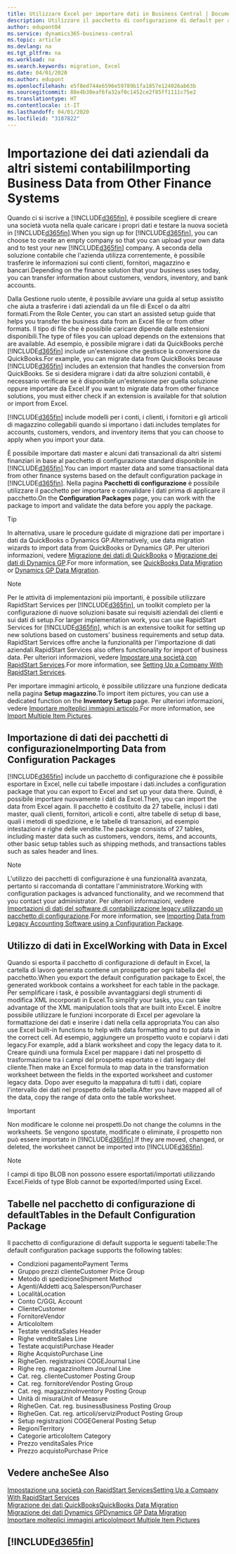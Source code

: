 ```yaml
---
title: Utilizzare Excel per importare dati in Business Central | Documenti Microsoft
description: Utilizzare il pacchetto di configurazione di default per aggiungere i dati del cliente in Excel e importare nuovamente i dati in Business Central.
author: edupont04
ms.service: dynamics365-business-central
ms.topic: article
ms.devlang: na
ms.tgt_pltfrm: na
ms.workload: na
ms.search.keywords: migration, Excel
ms.date: 04/01/2020
ms.author: edupont
ms.openlocfilehash: e5f8ed744e6596e59789b1fa1857e124026ab63b
ms.sourcegitcommit: 88e4b30eaf6fa32af0c1452ce2f85ff1111c75e2
ms.translationtype: HT
ms.contentlocale: it-IT
ms.lasthandoff: 04/01/2020
ms.locfileid: "3187822"
---
```

# <a name="importing-business-data-from-other-finance-systems"></a><span data-ttu-id="bbaa6-103">Importazione dei dati aziendali da altri sistemi contabili</span><span class="sxs-lookup"><span data-stu-id="bbaa6-103">Importing Business Data from Other Finance Systems</span></span>
<span data-ttu-id="bbaa6-104">Quando ci si iscrive a [!INCLUDE[d365fin](includes/d365fin_md.md)], è possibile scegliere di creare una società vuota nella quale caricare i propri dati e testare la nuova società in [!INCLUDE[d365fin](includes/d365fin_md.md)].</span><span class="sxs-lookup"><span data-stu-id="bbaa6-104">When you sign up for [!INCLUDE[d365fin](includes/d365fin_md.md)], you can choose to create an empty company so that you can upload your own data and to test your new [!INCLUDE[d365fin](includes/d365fin_md.md)] company.</span></span> <span data-ttu-id="bbaa6-105">A seconda della soluzione contabile che l'azienda utilizza correntemente, è possibile trasferire le informazioni sui conti clienti, fornitori, magazzino e bancari.</span><span class="sxs-lookup"><span data-stu-id="bbaa6-105">Depending on the finance solution that your business uses today, you can transfer information about customers, vendors, inventory, and bank accounts.</span></span>  

<span data-ttu-id="bbaa6-106">Dalla Gestione ruolo utente, è possibile avviare una guida al setup assistito che aiuta a trasferire i dati aziendali da un file di Excel o da altri formati.</span><span class="sxs-lookup"><span data-stu-id="bbaa6-106">From the Role Center, you can start an assisted setup guide that helps you transfer the business data from an Excel file or from other formats.</span></span> <span data-ttu-id="bbaa6-107">Il tipo di file che è possibile caricare dipende dalle estensioni disponibili.</span><span class="sxs-lookup"><span data-stu-id="bbaa6-107">The type of files you can upload depends on the extensions that are available.</span></span> <span data-ttu-id="bbaa6-108">Ad esempio, è possibile migrare i dati da QuickBooks perché [!INCLUDE[d365fin](includes/d365fin_md.md)] include un'estensione che gestisce la conversione da QuickBooks.</span><span class="sxs-lookup"><span data-stu-id="bbaa6-108">For example, you can migrate data from QuickBooks because [!INCLUDE[d365fin](includes/d365fin_md.md)] includes an extension that handles the conversion from QuickBooks.</span></span> <span data-ttu-id="bbaa6-109">Se si desidera migrare i dati da altre soluzioni contabili, è necessario verificare se è disponibile un'estensione per quella soluzione oppure importare da Excel.</span><span class="sxs-lookup"><span data-stu-id="bbaa6-109">If you want to migrate data from other finance solutions, you must either check if an extension is available for that solution or import from Excel.</span></span>  

[!INCLUDE[d365fin](includes/d365fin_md.md)] <span data-ttu-id="bbaa6-110">include modelli per i conti, i clienti, i fornitori e gli articoli di magazzino collegabili quando si importano i dati.</span><span class="sxs-lookup"><span data-stu-id="bbaa6-110">includes templates for accounts, customers, vendors, and inventory items that you can choose to apply when you import your data.</span></span>

<span data-ttu-id="bbaa6-111">È possibile importare dati master e alcuni dati transazionali da altri sistemi finanziari in base al pacchetto di configurazione standard disponibile in [!INCLUDE[d365fin](includes/d365fin_md.md)].</span><span class="sxs-lookup"><span data-stu-id="bbaa6-111">You can import master data and some transactional data from other finance systems based on the default configuration package in [!INCLUDE[d365fin](includes/d365fin_md.md)].</span></span> <span data-ttu-id="bbaa6-112">Nella pagina **Pacchetti di configurazione** è possibile utilizzare il pacchetto per importare e convalidare i dati prima di applicare il pacchetto.</span><span class="sxs-lookup"><span data-stu-id="bbaa6-112">On the **Configuration Packages** page, you can work with the package to import and validate the data before you apply the package.</span></span>  

> [!TIP]  
> <span data-ttu-id="bbaa6-113">In alternativa, usare le procedure guidate di migrazione dati per importare i dati da QuickBooks o Dynamics GP.</span><span class="sxs-lookup"><span data-stu-id="bbaa6-113">Alternatively, use data migration wizards to import data from QuickBooks or Dynamics GP.</span></span> <span data-ttu-id="bbaa6-114">Per ulteriori informazioni, vedere [Migrazione dei dati di QuickBooks](ui-extensions-quickbooks-data-migration.md) o [Migrazione dei dati di Dynamics GP](ui-extensions-dynamicsgp-data-migration.md).</span><span class="sxs-lookup"><span data-stu-id="bbaa6-114">For more information, see [QuickBooks Data Migration](ui-extensions-quickbooks-data-migration.md) or [Dynamics GP Data Migration](ui-extensions-dynamicsgp-data-migration.md).</span></span>

> [!NOTE]  
> <span data-ttu-id="bbaa6-115">Per le attività di implementazioni più importanti, è possibile utilizzare RapidStart Services per [!INCLUDE[d365fin](includes/d365fin_md.md)], un toolkit completo per la configurazione di nuove soluzioni basate sui requisiti aziendali dei clienti e sui dati di setup.</span><span class="sxs-lookup"><span data-stu-id="bbaa6-115">For larger implementation work, you can use RapidStart Services for [!INCLUDE[d365fin](includes/d365fin_md.md)], which is an extensive toolkit for setting up new solutions based on customers' business requirements and setup data.</span></span> <span data-ttu-id="bbaa6-116">RapidStart Services offre anche la funzionalità per l'importazione di dati aziendali.</span><span class="sxs-lookup"><span data-stu-id="bbaa6-116">RapidStart Services also offers functionality for import of business data.</span></span> <span data-ttu-id="bbaa6-117">Per ulteriori informazioni, vedere [Impostare una società con RapidStart Services](admin-set-up-a-company-with-rapidstart.md).</span><span class="sxs-lookup"><span data-stu-id="bbaa6-117">For more information, see [Setting Up a Company With RapidStart Services](admin-set-up-a-company-with-rapidstart.md).</span></span>

<span data-ttu-id="bbaa6-118">Per importare immagini articolo, è possibile utilizzare una funzione dedicata nella pagina **Setup magazzino**.</span><span class="sxs-lookup"><span data-stu-id="bbaa6-118">To import item pictures, you can use a dedicated function on the **Inventory Setup** page.</span></span> <span data-ttu-id="bbaa6-119">Per ulteriori informazioni, vedere [Importare molteplici immagini articolo](inventory-how-import-item-pictures.md).</span><span class="sxs-lookup"><span data-stu-id="bbaa6-119">For more information, see [Import Multiple Item Pictures](inventory-how-import-item-pictures.md).</span></span>

## <a name="importing-data-from-configuration-packages"></a><span data-ttu-id="bbaa6-120">Importazione di dati dei pacchetti di configurazione</span><span class="sxs-lookup"><span data-stu-id="bbaa6-120">Importing Data from Configuration Packages</span></span>
[!INCLUDE[d365fin](includes/d365fin_md.md)] <span data-ttu-id="bbaa6-121">include un pacchetto di configurazione che è possibile esportare in Excel, nelle cui tabelle impostare i dati.</span><span class="sxs-lookup"><span data-stu-id="bbaa6-121">includes a configuration package that you can export to Excel and set up your data there.</span></span> <span data-ttu-id="bbaa6-122">Quindi, è possibile importare nuovamente i dati da Excel.</span><span class="sxs-lookup"><span data-stu-id="bbaa6-122">Then, you can import the data from Excel again.</span></span> <span data-ttu-id="bbaa6-123">Il pacchetto è costituito da 27 tabelle, inclusi i dati master, quali clienti, fornitori, articoli e conti, altre tabelle di setup di base, quali i metodi di spedizione, e le tabelle di transazioni, ad esempio intestazioni e righe delle vendite.</span><span class="sxs-lookup"><span data-stu-id="bbaa6-123">The package consists of 27 tables, including master data such as customers, vendors, items, and accounts, other basic setup tables such as shipping methods, and transactions tables such as sales header and lines.</span></span>  

> [!NOTE]  
>   <span data-ttu-id="bbaa6-124">L'utilizzo dei pacchetti di configurazione è una funzionalità avanzata, pertanto si raccomanda di contattare l'amministratore.</span><span class="sxs-lookup"><span data-stu-id="bbaa6-124">Working with configuration packages is advanced functionality, and we recommend that you contact your administrator.</span></span> <span data-ttu-id="bbaa6-125">Per ulteriori informazioni, vedere [Importazioni di dati del software di contabilizzazione legacy utilizzando un pacchetto di configurazione](across-import-data-configuration-packages.md).</span><span class="sxs-lookup"><span data-stu-id="bbaa6-125">For more information, see [Importing Data from Legacy Accounting Software using a Configuration Package](across-import-data-configuration-packages.md).</span></span>

## <a name="working-with-data-in-excel"></a><span data-ttu-id="bbaa6-126">Utilizzo di dati in Excel</span><span class="sxs-lookup"><span data-stu-id="bbaa6-126">Working with Data in Excel</span></span>
<span data-ttu-id="bbaa6-127">Quando si esporta il pacchetto di configurazione di default in Excel, la cartella di lavoro generata contiene un prospetto per ogni tabella del pacchetto.</span><span class="sxs-lookup"><span data-stu-id="bbaa6-127">When you export the default configuration package to Excel, the generated workbook contains a worksheet for each table in the package.</span></span> <span data-ttu-id="bbaa6-128">Per semplificare i task, è possibile avvantaggiarsi degli strumenti di modifica XML incorporati in Excel.</span><span class="sxs-lookup"><span data-stu-id="bbaa6-128">To simplify your tasks, you can take advantage of the XML manipulation tools that are built into Excel.</span></span> <span data-ttu-id="bbaa6-129">È inoltre possibile utilizzare le funzioni incorporate di Excel per agevolare la formattazione dei dati e inserire i dati nella cella appropriata.</span><span class="sxs-lookup"><span data-stu-id="bbaa6-129">You can also use Excel built-in functions to help with data formatting and to put data in the correct cell.</span></span> <span data-ttu-id="bbaa6-130">Ad esempio, aggiungere un prospetto vuoto e copiarvi i dati legacy.</span><span class="sxs-lookup"><span data-stu-id="bbaa6-130">For example, add a blank worksheet and copy the legacy data to it.</span></span> <span data-ttu-id="bbaa6-131">Creare quindi una formula Excel per mappare i dati nel prospetto di trasformazione tra i campi del prospetto esportato e i dati legacy del cliente.</span><span class="sxs-lookup"><span data-stu-id="bbaa6-131">Then make an Excel formula to map data in the transformation worksheet between the fields in the exported worksheet and customer legacy data.</span></span> <span data-ttu-id="bbaa6-132">Dopo aver eseguito la mappatura di tutti i dati, copiare l'intervallo dei dati nel prospetto della tabella.</span><span class="sxs-lookup"><span data-stu-id="bbaa6-132">After you have mapped all of the data, copy the range of data onto the table worksheet.</span></span>  

> [!IMPORTANT]  
>  <span data-ttu-id="bbaa6-133">Non modificare le colonne nei prospetti.</span><span class="sxs-lookup"><span data-stu-id="bbaa6-133">Do not change the columns in the worksheets.</span></span> <span data-ttu-id="bbaa6-134">Se vengono spostate, modificate o eliminate, il prospetto non può essere importato in [!INCLUDE[d365fin](includes/d365fin_md.md)].</span><span class="sxs-lookup"><span data-stu-id="bbaa6-134">If they are moved, changed, or deleted, the worksheet cannot be imported into [!INCLUDE[d365fin](includes/d365fin_md.md)].</span></span>

> [!NOTE]
> <span data-ttu-id="bbaa6-135">I campi di tipo BLOB non possono essere esportati/importati utilizzando Excel.</span><span class="sxs-lookup"><span data-stu-id="bbaa6-135">Fields of type Blob cannot be exported/imported using Excel.</span></span>

## <a name="tables-in-the-default-configuration-package"></a><span data-ttu-id="bbaa6-136">Tabelle nel pacchetto di configurazione di default</span><span class="sxs-lookup"><span data-stu-id="bbaa6-136">Tables in the Default Configuration Package</span></span>
<span data-ttu-id="bbaa6-137">Il pacchetto di configurazione di default supporta le seguenti tabelle:</span><span class="sxs-lookup"><span data-stu-id="bbaa6-137">The default configuration package supports the following tables:</span></span>

-   <span data-ttu-id="bbaa6-138">Condizioni pagamento</span><span class="sxs-lookup"><span data-stu-id="bbaa6-138">Payment Terms</span></span>
-   <span data-ttu-id="bbaa6-139">Gruppo prezzi cliente</span><span class="sxs-lookup"><span data-stu-id="bbaa6-139">Customer Price Group</span></span>
-   <span data-ttu-id="bbaa6-140">Metodo di spedizione</span><span class="sxs-lookup"><span data-stu-id="bbaa6-140">Shipment Method</span></span>
-   <span data-ttu-id="bbaa6-141">Agenti/Addetti acq.</span><span class="sxs-lookup"><span data-stu-id="bbaa6-141">Salesperson/Purchaser</span></span>
-   <span data-ttu-id="bbaa6-142">Località</span><span class="sxs-lookup"><span data-stu-id="bbaa6-142">Location</span></span>
-   <span data-ttu-id="bbaa6-143">Conto C/G</span><span class="sxs-lookup"><span data-stu-id="bbaa6-143">GL Account</span></span>
-   <span data-ttu-id="bbaa6-144">Cliente</span><span class="sxs-lookup"><span data-stu-id="bbaa6-144">Customer</span></span>
-   <span data-ttu-id="bbaa6-145">Fornitore</span><span class="sxs-lookup"><span data-stu-id="bbaa6-145">Vendor</span></span>
-   <span data-ttu-id="bbaa6-146">Articolo</span><span class="sxs-lookup"><span data-stu-id="bbaa6-146">Item</span></span>
-   <span data-ttu-id="bbaa6-147">Testate vendita</span><span class="sxs-lookup"><span data-stu-id="bbaa6-147">Sales Header</span></span>
-   <span data-ttu-id="bbaa6-148">Righe vendite</span><span class="sxs-lookup"><span data-stu-id="bbaa6-148">Sales Line</span></span>
-   <span data-ttu-id="bbaa6-149">Testate acquisti</span><span class="sxs-lookup"><span data-stu-id="bbaa6-149">Purchase Header</span></span>
-   <span data-ttu-id="bbaa6-150">Righe Acquisto</span><span class="sxs-lookup"><span data-stu-id="bbaa6-150">Purchase Line</span></span>
-   <span data-ttu-id="bbaa6-151">Righe</span><span class="sxs-lookup"><span data-stu-id="bbaa6-151">Gen.</span></span> <span data-ttu-id="bbaa6-152">registrazioni COGE</span><span class="sxs-lookup"><span data-stu-id="bbaa6-152">Journal Line</span></span>
-   <span data-ttu-id="bbaa6-153">Righe reg. magazzino</span><span class="sxs-lookup"><span data-stu-id="bbaa6-153">Item Journal Line</span></span>
-   <span data-ttu-id="bbaa6-154">Cat. reg. cliente</span><span class="sxs-lookup"><span data-stu-id="bbaa6-154">Customer Posting Group</span></span>
-   <span data-ttu-id="bbaa6-155">Cat. reg. fornitore</span><span class="sxs-lookup"><span data-stu-id="bbaa6-155">Vendor Posting Group</span></span>
-   <span data-ttu-id="bbaa6-156">Cat. reg. magazzino</span><span class="sxs-lookup"><span data-stu-id="bbaa6-156">Inventory Posting Group</span></span>
-   <span data-ttu-id="bbaa6-157">Unità di misura</span><span class="sxs-lookup"><span data-stu-id="bbaa6-157">Unit of Measure</span></span>
-   <span data-ttu-id="bbaa6-158">Righe</span><span class="sxs-lookup"><span data-stu-id="bbaa6-158">Gen.</span></span> <span data-ttu-id="bbaa6-159">Cat. reg. business</span><span class="sxs-lookup"><span data-stu-id="bbaa6-159">Business Posting Group</span></span>
-   <span data-ttu-id="bbaa6-160">Righe</span><span class="sxs-lookup"><span data-stu-id="bbaa6-160">Gen.</span></span> <span data-ttu-id="bbaa6-161">Cat. reg. articoli/servizi</span><span class="sxs-lookup"><span data-stu-id="bbaa6-161">Product Posting Group</span></span>
-   <span data-ttu-id="bbaa6-162">Setup registrazioni COGE</span><span class="sxs-lookup"><span data-stu-id="bbaa6-162">General Posting Setup</span></span>
-   <span data-ttu-id="bbaa6-163">Regioni</span><span class="sxs-lookup"><span data-stu-id="bbaa6-163">Territory</span></span>
-   <span data-ttu-id="bbaa6-164">Categorie articolo</span><span class="sxs-lookup"><span data-stu-id="bbaa6-164">Item Category</span></span>
-   <span data-ttu-id="bbaa6-165">Prezzo vendita</span><span class="sxs-lookup"><span data-stu-id="bbaa6-165">Sales Price</span></span>
-   <span data-ttu-id="bbaa6-166">Prezzo acquisto</span><span class="sxs-lookup"><span data-stu-id="bbaa6-166">Purchase Price</span></span>

## <a name="see-also"></a><span data-ttu-id="bbaa6-167">Vedere anche</span><span class="sxs-lookup"><span data-stu-id="bbaa6-167">See Also</span></span>
[<span data-ttu-id="bbaa6-168">Impostazione una società con RapidStart Services</span><span class="sxs-lookup"><span data-stu-id="bbaa6-168">Setting Up a Company With RapidStart Services</span></span>](admin-set-up-a-company-with-rapidstart.md)  
[<span data-ttu-id="bbaa6-169">Migrazione dei dati QuickBooks</span><span class="sxs-lookup"><span data-stu-id="bbaa6-169">QuickBooks Data Migration</span></span>](ui-extensions-quickbooks-data-migration.md)  
[<span data-ttu-id="bbaa6-170">Migrazione dei dati Dynamics GP</span><span class="sxs-lookup"><span data-stu-id="bbaa6-170">Dynamics GP Data Migration</span></span>](ui-extensions-dynamicsgp-data-migration.md)  
[<span data-ttu-id="bbaa6-171">Importare molteplici immagini articolo</span><span class="sxs-lookup"><span data-stu-id="bbaa6-171">Import Multiple Item Pictures</span></span>](inventory-how-import-item-pictures.md)

## [!INCLUDE[d365fin](includes/free_trial_md.md)]  

